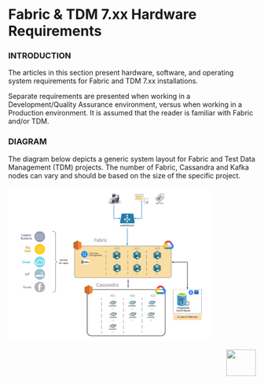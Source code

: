 # Fabric & TDM 7.xx Hardware Requirements


### INTRODUCTION

The articles in this section present hardware, software, and operating system requirements for Fabric and TDM 7.xx installations.

Separate requirements are presented when working in a Development/Quality Assurance environment, versus when working in a Production environment.
It is assumed that the reader is familiar with Fabric and/or TDM.  

### DIAGRAM 

The diagram below depicts a generic system layout for Fabric and Test Data Management (TDM) projects. The number of Fabric, Cassandra and Kafka nodes can vary and should be based on the size of the specific project.

<img src="images/01_fabric_hrdware.png" style="zoom:40%;" />







[<img align="right" width="60" height="54" src="/articles/images/Next.png">](02_hardware_req_for_dev_qa.md)  
